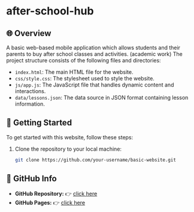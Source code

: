 # after-school-hub

## 🌐 Overview

A basic web-based mobile application which allows students and their parents to buy after school classes and activities. (academic work) The project structure consists of the following files and directories:

- `index.html`: The main HTML file for the website.
- `css/style.css`: The stylesheet used to style the website.
- `js/app.js`: The JavaScript file that handles dynamic content and interactions.
- `data/lessons.json`: The data source in JSON format containing lesson information.

## 🚀 Getting Started

To get started with this website, follow these steps:

1. Clone the repository to your local machine:

   ```bash
   git clone https://github.com/your-username/basic-website.git


## 📧 GitHub Info
- **GitHub Repository:** 👉 [click here](https://github.com/cstefan01/after-school-hub)
- **GitHub Pages:** 👉 [click here](https://cstefan01.github.io/after-school-hub/)